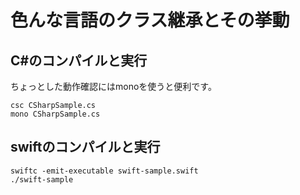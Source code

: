 # 色んな言語のクラス継承とその挙動

## C#のコンパイルと実行

ちょっとした動作確認にはmonoを使うと便利です。

```
csc CSharpSample.cs
mono CSharpSample.cs
```

## swiftのコンパイルと実行 

```
swiftc -emit-executable swift-sample.swift
./swift-sample
```
